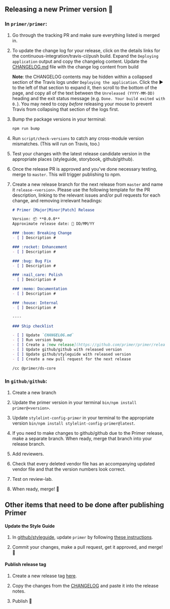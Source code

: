 ## Releasing a new Primer version 🎉


### In `primer/primer`:


1. Go through the tracking PR and make sure everything listed is merged in.

2. To update the change log for your release, click on the details links for the continuous-integration/travis-ci/push build. Expand the `Deploying application` output and copy the changelog content. Update the [CHANGELOG.md](https://github.com/primer/primer/blob/master/CHANGELOG.md) file with the change log content from build

    **Note**: the CHANGELOG contents may be hidden within a collapsed section of the Travis logs under `Deploying the application`. Click the ▶ to the left of that section to expand it, then scroll to the bottom of the page, and copy all of the text between the `Unreleased (YYYY-MM-DD)` heading and the exit status message (e.g. `Done. Your build exited with 0.`). You may need to copy _before_ releasing your mouse to prevent Travis from collapsing that section of the logs first.

3. Bump the package versions in your terminal:

   ```sh
   npm run bump
   ```

4. Run `script/check-versions` to catch any cross-module version mismatches. (This will run on Travis, too.)

5. Test your changes with the latest release candidate version in the appropriate places (styleguide, storybook, github/github).

6. Once the release PR is approved and you've done necessary testing, merge to `master`. This will trigger publishing to npm.

7. Create a new release branch for the next release from `master` and name it `release-<version>`. Please use the following template for the PR description, linking to the relevant issues and/or pull requests for each change, and removing irrelevant headings:

    ```md
    # Primer [Major|Minor|Patch] Release

    Version: 📦 **0.0.0**
    Approximate release date: 📆 DD/MM/YY

    ### :boom: Breaking Change
    - [ ] Description #

    ### :rocket: Enhancement
    - [ ] Description #

    ### :bug: Bug Fix
    - [ ] Description #
    
    ### :nail_care: Polish
    - [ ] Description #
    
    ### :memo: Documentation
    - [ ] Description #
    
    ### :house: Internal
    - [ ] Description #

    ----

    ### Ship checklist

    - [ ] Update `CHANGELOG.md`
    - [ ] Run version bump
    - [ ] Create a [new release](https://github.com/primer/primer/releases/new)
    - [ ] Update github/github with released version
    - [ ] Update github/styleguide with released version
    - [ ] Create a new pull request for the next release

    /cc @primer/ds-core
    ```


### In `github/github`:

1. Create a new branch

2. Update the primer version in your terminal  `bin/npm install primer@<version>`.

3. Update `stylelint-config-primer` in your terminal to the appropriate version `bin/npm install stylelint-config-primer@latest`.

4. If you need to make changes to github/github due to the Primer release, make a separate branch. When ready, merge that branch into your release branch.

5. Add reviewers.

6. Check that every deleted vendor file has an accompanying updated vendor file and that the version numbers look correct.

7. Test on review-lab.

8. When ready, merge! 🎉


## Other items that need to be done after publishing Primer

#### Update the Style Guide

1. In [github/styleguide](https://github.com/github/styleguide), update `primer` by following [these instructions](https://github.com/github/styleguide/#adding-new-content-from-primer).

2. Commit your changes, make a pull request, get it approved, and merge! 🚀


#### Publish release tag

1. Create a new release tag [here](https://github.com/primer/primer/releases/new).

2. Copy the changes from the [CHANGELOG](https://github.com/primer/primer/blob/master/CHANGELOG.md) and paste it into the release notes.

3. Publish 🎉

